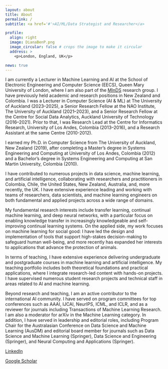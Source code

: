```yaml
---
layout: about
title: About
permalink: /
subtitle: <a href='#'>AI/ML/Data Strategist and Researcher</a>

profile:
  align: right
  image: DianaBenP.png
  image_circular: false # crops the image to make it circular
  address: >
    <p>London, England, UK</p>

news: true
---
```


I am currently a Lecturer in Machine Learning and AI at the School of Electronic Engineering and Computer Science (EECS), Queen Mary University of London, where I am also part of the [MInDS](https://minds.qmul.ac.uk/index.php/team/) research group.  I have previously held academic and research positions in New Zealand and Colombia. I was a Lecturer in Computer Science (AI & ML) at The University of Auckland (2023–2025), a Senior Research Fellow at the NAO Institute, The University of Auckland (2021–2023), and a Senior Research Fellow at the Centre for Social Data Analytics, Auckland University of Technology (2016–2021). Prior to that, I was Research Lead at the Centre for Informatics Research, University of Los Andes, Colombia (2013–2016), and a Research Assistant at the same Centre (2010-2012). 

I earned my Ph.D. in Computer Science from The University of Auckland, New Zealand (2019), after completing a Master’s degree in Systems Engineering and Computing at University of Los Andes, Colombia (2012) and a Bachelor’s degree in Systems Engineering and Computing at San Martin University, Colombia (2010).

I have contributed to numerous projects in data science, machine learning, and artificial intelligence, collaborating with researchers and practitioners in Colombia, Chile, the United States, New Zealand, Australia, and, more recently, the UK. I have extensive experience leading and working with teams of researchers, data scientists, and machine learning engineers on both fundamental and applied projects across a wide range of domains.

My fundamental research interests include transfer learning, continual machine learning, and deep neural networks, with a particular focus on enabling knowledge transfer in increasingly knowledgeable and self-improving continual learning systems. On the applied side, my work focuses on machine learning for social good: I have led the design and implementation of tools that support high-stakes decision-making to safeguard human well-being, and more recently has expanded her interests to applications that advance the protection of animals.

In terms of teaching, I have extensive experience delivering undergraduate and postgraduate courses in machine learning and artificial intelligence. My teaching portfolio includes both theoretical foundations and practical applications, where I integrate research-led content with hands-on projects. I have supervised numerous student research projects and technical staff in areas related to AI and machine learning.

Beyond research and teaching, I am an active contributor to the international AI community. I have served on program committees for top conferences such as AAAI, IJCAI, NeurIPS, ICML, and ICLR, and as a reviewer for journals including Transactions of Machine Learning Research. I am also a moderator for arXiv in the Machine Learning category. In addition, I have served in leadership and editorial roles, including Program Chair for the Australasian Conference on Data Science and Machine Learning (AusDM) and editorial board member for journals such as Data Science and Machine Learning (Springer), Data Science and Engineering (Springer), and Neural Computing and Applications (Springer).


[LinkedIn](https://nz.linkedin.com/in/diana-benavides-prado) 

[Google Scholar](https://scholar.google.com/citations?user=ayeIzIgAAAAJ&hl=en&oi=ao)
